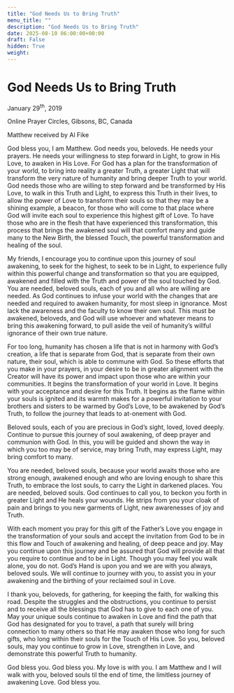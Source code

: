 ```yaml
---
title: "God Needs Us to Bring Truth"
menu_title: ""
description: "God Needs Us to Bring Truth"
date: 2025-08-10 06:00:00+00:00
draft: False
hidden: True
weight:
---
```

# God Needs Us to Bring Truth

January 29<sup>th</sup>, 2019

Online Prayer Circles, Gibsons, BC, Canada

Matthew received by Al Fike

God bless you, I am Matthew. God needs you, beloveds. He needs your prayers. He needs your willingness to step forward in Light, to grow in His Love, to awaken in His Love. For God has a plan for the transformation of your world, to bring into reality a greater Truth, a greater Light that will transform the very nature of humanity and bring deeper Truth to your world. God needs those who are willing to step forward and be transformed by His Love, to walk in this Truth and Light, to express this Truth in their lives, to allow the power of Love to transform their souls so that they may be a shining example, a beacon, for those who will come to that place where God will invite each soul to experience this highest gift of Love. To have those who are in the flesh that have experienced this transformation, this process that brings the awakened soul will that comfort many and guide many to the New Birth, the blessed Touch, the powerful transformation and healing of the soul.

My friends, I encourage you to continue upon this journey of soul awakening, to seek for the highest, to seek to be in Light, to experience fully within this powerful change and transformation so that you are equipped, awakened and filled with the Truth and power of the soul touched by God. You are needed, beloved souls, each of you and all who are willing are needed. As God continues to infuse your world with the changes that are needed and required to awaken humanity, for most sleep in ignorance. Most lack the awareness and the faculty to know their own soul. This must be awakened, beloveds, and God will use whoever and whatever means to bring this awakening forward, to pull aside the veil of humanity’s willful ignorance of their own true nature.

For too long, humanity has chosen a life that is not in harmony with God’s creation, a life that is separate from God, that is separate from their own nature, their soul, which is able to commune with God. So these efforts that you make in your prayers, in your desire to be in greater alignment with the Creator will have its power and impact upon those who are within your communities. It begins the transformation of your world in Love. It begins with your acceptance and desire for this Truth. It begins as the flame within your souls is ignited and its warmth makes for a powerful invitation to your brothers and sisters to be warmed by God’s Love, to be awakened by God’s Truth, to follow the journey that leads to at-onement with God.

Beloved souls, each of you are precious in God’s sight, loved, loved deeply. Continue to pursue this journey of soul awakening, of deep prayer and communion with God. In this, you will be guided and shown the way in which you too may be of service, may bring Truth, may express Light, may bring comfort to many.

You are needed, beloved souls, because your world awaits those who are strong enough, awakened enough and who are loving enough to share this Truth, to embrace the lost souls, to carry the Light in darkened places. You are needed, beloved souls. God continues to call you, to beckon you forth in greater Light and He heals your wounds. He strips from you your cloak of pain and brings to you new garments of Light, new awarenesses of joy and Truth.

With each moment you pray for this gift of the Father’s Love you engage in the transformation of your souls and accept the invitation from God to be in this flow and Touch of awakening and healing, of deep peace and joy. May you continue upon this journey and be assured that God will provide all that you require to continue and to be in Light. Though you may feel you walk alone, you do not. God’s Hand is upon you and we are with you always, beloved souls. We will continue to journey with you, to assist you in your awakening and the birthing of your reclaimed soul in Love.

I thank you, beloveds, for gathering, for keeping the faith, for walking this road. Despite the struggles and the obstructions, you continue to persist and to receive all the blessings that God has to give to each one of you. May your unique souls continue to awaken in Love and find the path that God has designated for you to travel, a path that surely will bring connection to many others so that He may awaken those who long for such gifts, who long within their souls for the Touch of His Love. So you, beloved souls, may you continue to grow in Love, strengthen in Love, and demonstrate this powerful Truth to humanity.

God bless you. God bless you. My love is with you. I am Matthew and I will walk with you, beloved souls til the end of time, the limitless journey of awakening Love. God bless you. 
